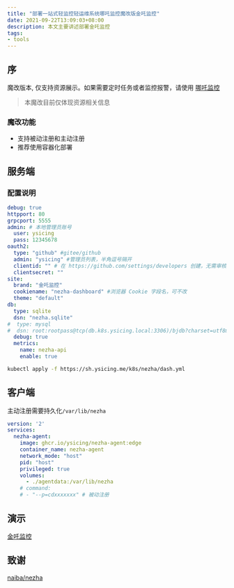 ```yaml
---
title: "部署一站式轻监控轻运维系统哪吒监控魔改版金吒监控"
date: 2021-09-22T13:09:03+08:00
description: 本文主要讲述部署金吒监控
tags:
- tools
---
```


<!-- truncate -->

## 序

魔改版本, 仅支持资源展示。如果需要定时任务或者监控报警，请使用 [哪吒监控](https://github.com/naiba/nezha)

> 本魔改目前仅体现资源相关信息

### 魔改功能

- 支持被动注册和主动注册
- 推荐使用容器化部署

## 服务端

### 配置说明

```yaml
debug: true
httpport: 80
grpcport: 5555
admin: # 本地管理员账号
  user: ysicing
  pass: 12345678
oauth2:
  type: "github" #gitee/github
  admin: "ysicing" #管理员列表，半角逗号隔开
  clientid: "" # 在 https://github.com/settings/developers 创建，无需审核 Callback 填 http(s)://域名或IP/oauth2/callback
  clientsecret: ""
site:
  brand: "金吒监控"
  cookiename: "nezha-dashboard" #浏览器 Cookie 字段名，可不改
  theme: "default"
db:
  type: sqlite
  dsn: "nezha.sqlite"
#  type: mysql
#  dsn: root:rootpass@tcp(db.k8s.ysicing.local:3306)/bjdb?charset=utf8mb4&parseTime=True&loc=Local
  debug: true
  metrics:
    name: nezha-api
    enable: true
```

```bash
kubectl apply -f https://sh.ysicing.me/k8s/nezha/dash.yml
```


## 客户端

主动注册需要持久化`/var/lib/nezha` 

```yaml
version: '2'
services:
  nezha-agent:
    image: ghcr.io/ysicing/nezha-agent:edge
    container_name: nezha-agent
    network_mode: "host"
    pid: "host"
    privileged: true
    volumes:
      - ./agentdata:/var/lib/nezha
    # command:
    # - "--p=cdxxxxxxx" # 被动注册
```


## 演示

[金吒监控](https://nezha.external.ysicing.net/)

## 致谢

[naiba/nezha](https://github.com/naiba/nezha)

